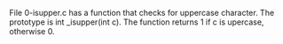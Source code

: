 File 0-isupper.c has a function that checks for uppercase character. The prototype is int _isupper(int c). The function returns 1 if c is upercase, otherwise 0.


